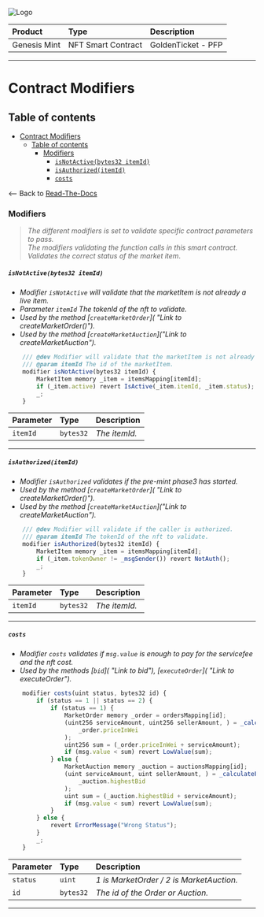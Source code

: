 ![Logo](https://www.centaurify.com/_next/image?url=%2Fimg%2Flogo%2Fcentaurify-logo.svg&w=1920&q=75)

| Product      | Type               | Description                |
| :--------    | :-------           | :------------------------- |
| Genesis Mint | NFT Smart Contract | GoldenTicket  - PFP        |

---

# Contract Modifiers

## Table of contents

- [Contract Modifiers](#contract-modifiers)
  - [Table of contents](#table-of-contents)
    - [Modifiers](#modifiers)
        - [`isNotActive(bytes32 itemId)`](#isnotactivebytes32-itemid)
        - [`isAuthorized(itemId)`](#isauthorizeditemid)
        - [`costs`](#costs)

<-- Back to [Read-The-Docs](ReadTheDocs_marketplace.md#table-of-contents "Back to Read-The-Docs")

### Modifiers


> _The different modifiers is set to validate specific contract parameters to pass._  
> _The modifiers validating the function calls in this smart contract._  
> _Validates the correct status of the market item_.



##### `isNotActive(bytes32 itemId)`  

- _Modifier `isNotActive` will validate that the marketItem is not already a live item._
- _Parameter `itemId` The tokenId of the nft to validate._
- _Used by the method [`createMarketOrder`]( "Link to createMarketOrder()")._
- _Used by the method [`createMarketAuction`]("Link to createMarketAuction")._

```javascript
    /// @dev Modifier will validate that the marketItem is not already a live item.
    /// @param itemId The id of the marketItem.
    modifier isNotActive(bytes32 itemId) {
        MarketItem memory _item = itemsMapping[itemId];
        if (_item.active) revert IsActive(_item.itemId, _item.status);
        _;
    }
```  

| Parameter | Type     | Description                    |
| :-------- | :------- | :-------------------------     |
| `itemId`      | `bytes32`| _The itemId._|  

---

##### `isAuthorized(itemId)`  

- _Modifier `isAuthorized` validates if the pre-mint phase3 has started._
- _Used by the method [`createMarketOrder`]( "Link to createMarketOrder()")._
- _Used by the method [`createMarketAuction`]("Link to createMarketAuction")._

```javascript
    /// @dev Modifier will validate if the caller is authorized.
    /// @param itemId The tokenId of the nft to validate.
    modifier isAuthorized(bytes32 itemId) {
        MarketItem memory _item = itemsMapping[itemId];
        if (_item.tokenOwner != _msgSender()) revert NotAuth();
        _;
    }
```  

| Parameter | Type     | Description                    |
| :-------- | :------- | :-------------------------     |
| `itemId`      | `bytes32`| _The itemId._|  

---

##### `costs`

- _Modifier `costs` validates if `msg.value` is enough to pay for the servicefee and the nft cost._
- _Used by the methods [`bid`]( "Link to bid"), [`executeOrder`]( "Link to executeOrder")._

```javascript
    modifier costs(uint status, bytes32 id) {
        if (status == 1 || status == 2) {
            if (status == 1) {
                MarketOrder memory _order = ordersMapping[id];
                (uint256 serviceAmount, uint256 sellerAmount, ) = _calculateFees(
                    _order.priceInWei
                );
                uint256 sum = (_order.priceInWei + serviceAmount);
                if (msg.value < sum) revert LowValue(sum);
            } else {
                MarketAuction memory _auction = auctionsMapping[id];
                (uint serviceAmount, uint sellerAmount, ) = _calculateFees(
                    _auction.highestBid
                );
                uint sum = (_auction.highestBid + serviceAmount);
                if (msg.value < sum) revert LowValue(sum);
            }
        } else {
            revert ErrorMessage("Wrong Status");
        }
        _;
    }
```  

| Parameter | Type     | Description                    |
| :-------- | :------- | :-------------------------     |
| `status`  | `uint`   | _1 is MarketOrder / 2 is MarketAuction._|
| `id`      | `bytes32`| _The id of the Order or Auction._|

---
